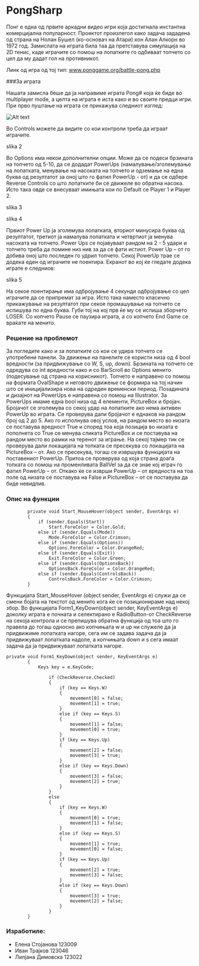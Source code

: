 # PongSharp


Понг е една од првите аркадни видео игри која достигнала инстантна комерцијална популарност. Проектот произлегол како задача зададена од страна на Нолан Бушел (ко-основач на Атари) кон Алан Алкорн во 1972 год. Замислата на играта била таа да претставува симулација на 2D тенис, каде играчите со помош на лопатките го одбиваат топчето со цел да му дадат гол на противникот.

Линк од игра од тој тип: www.ponggame.org/battle-pong.php

###За играта

Нашата замисла беше да ја направиме играта Pong# која ќе биде во multiplayer mode, а целта на играта е иста како и во своите предци игри. При прво пуштање на играта се прикажува следниот изглед:

![Alt text](bdproduction.github.com/bdproduction/PongSharp/blob/master/Pong%23/SlikiReadme/menu.png)

Во Controls можете да видите со кои контроли треба да играат играчите. 

slika 2

Во Options има некои дополнителни опции. Може да се подеси брзината на топчето од 5-10, да се додадат PowerUps (намалување/зголемување на лопатката, менување на насоката на топчето и одземање на една буква од резултатот за оној што го фатил PowerUp - от) и да се одбере Reverse Controls со што лопатките би се движеле во обратна насока. Исто така овде се внесуваат имињата кои по Default се Player 1 и Player 2.

slika 3

slika 4

Првиот Power Up  ја зголемува лопатката, вториот минусира буква од резултатот, третиот ја намалува лопатката и четвртиот ја менува насоката на топчето. Power Ups  се појавуваат рандом на 2 - 5 удари и топчето треба да помине низ нив за да се фати истиот. Power Up – от го добива оној што последен го удрил топчето. Секој PowerUp трае се додека еден од играчите не поентира.
Екранот во кој ќе гледате додека играте е следниов:

slika 5

На секое поентирање има одбројување 4 секунди одбројување со цел играчите да се припремат за игра. Исто така наместо класично прикажување на резултатот при секое промашување на топчето се испишува по една буква. Губи тој на кој прв ќе му се испиша зборчето LOSER.
Со копчето Pause се паузира играта, а со копчето End Game се враќате на менито.

### Решение на проблемот

За погледите како и за лопатките со кои се удира топчето се употребени панели. За движење  на панелите се користи низа од 4 bool вредности (за придвижување со W, S, up, down). Брзината на топчето се одредува со int вредности како и со BarScroll во Options менито (подесување од страна на корисникот). Топчето е направено со помош на формата OvalShape и неговото движење се формира на тој начин што се иницијализира нова на одреден временски период. Позадината и дизајнот на PowerUps  е направена со помош на Illustrator.
За PowerUps имаме една bool низа од 4 елементи, PictureBox и бројач. Бројачот се зголемува со секој удар на лопатките ако нема активен PowerUp во играта. Се проверува дали бројачот е еднаков на рандом број од 2 до 5. Ако го исполнува овој услов, на рандом место во низата се поставува вредност True и според тоа која позиција во низата е пополнета со True се менува сликата PictureBox  и се поставува на рандом место во рамки на теренот за играње. На секој тајмер тик се проверува дали локацијата на топката се пресекува со локацијата на PictureBox – от. Ако се пресекува, тогаш се извршува функцијата на поставениот PowerUp.  Притоа се проверува од која страна доаѓа топката со помош на променливата BallVel за да се знае кој играч го фатил PowerUp – от. Откако ќе се изврши PowerUp – от  вредноста на тоа поле од низата се поставува на False и PictureBox – от се поставува да биде невидлив. 

### Опис на функции

```
        private void Start_MouseHover(object sender, EventArgs e)
        {
            if (sender.Equals(Start))
                Start.ForeColor = Color.Gold;
            else if (sender.Equals(Mode))
                Mode.ForeColor = Color.Crimson;
            else if (sender.Equals(Options))
                Options.ForeColor = Color.OrangeRed;
            else if (sender.Equals(Exit))
                Exit.ForeColor = Color.Green;
            else if (sender.Equals(OptionsBack))
                OptionsBack.ForeColor = Color.OrangeRed;
            else if (sender.Equals(ControlsBack))
                ControlsBack.ForeColor = Color.Crimson;
        }

```
Функцијата Start_MouseHover (object sender, EventArgs e) служи да се смени бојата на текстот од менито кога ќе се позиционираме над некој збор.
Во функцијата Form1_KeyDown(object sender, KeyEventArgs e) доколку играта е почната и селектирано е RadioButton-от CheckReverse на секоја контрола и се препишува обратна функција од тоа што го правела до тогаш односно ако копчињата w и up ни служеле да ја придвижиме лопатката нагоре, сега им се задава задача да ја придвижуваат лопатката надоле, а копчињата down и s сега имаат задача да ја придвижуваат лопатката нагоре.

```
private void Form1_KeyDown(object sender, KeyEventArgs e)
        {
            Keys key = e.KeyCode;
    
                if (CheckReverse.Checked)
                {
                    if (key == Keys.W)
                    {
                        movement[0] = false;
                        movement[1] = true;
                    }
                    else if (key == Keys.S)
                    {
                        movement[1] = false;
                        movement[0] = true;
                    }
                    if (key == Keys.Up)
                    {
                        movement[2] = false;
                        movement[3] = true;
                    }
                    else if (key == Keys.Down)
                    {
                        movement[3] = false;
                        movement[2] = true;
                    }
                }
                else
                {
                    if (key == Keys.W)
                    {
                        movement[0] = true;
                        movement[1] = false;
                    }
                    else if (key == Keys.S)
                    {
                        movement[1] = true;
                        movement[0] = false;
                    }
                    if (key == Keys.Up)
                    {
                        movement[2] = true;
                        movement[3] = false;
                    }
                    else if (key == Keys.Down)
                    {
                        movement[3] = true;
                        movement[2] = false;
                    }
                }
        }

```
### Изработиле:

* Елена Стојанова 123009
* Иван Трајков 123046	
* Лилјана Димовска 123022
